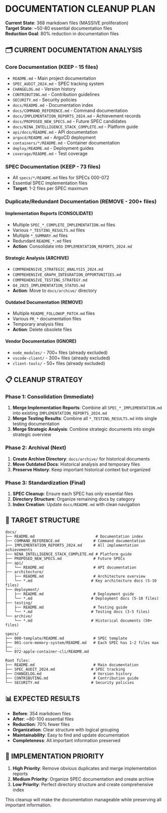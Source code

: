 # DOCUMENTATION CLEANUP PLAN

**Current State**: 368 markdown files (MASSIVE proliferation)  
**Target State**: ~50-80 essential documentation files  
**Reduction Goal**: 80% reduction in documentation files

## 🗂️ **CURRENT DOCUMENTATION ANALYSIS**

### **Core Documentation (KEEP - 15 files)**
- `README.md` - Main project documentation
- `SPEC_AUDIT_2024.md` - SPEC tracking system
- `CHANGELOG.md` - Version history
- `CONTRIBUTING.md` - Contribution guidelines
- `SECURITY.md` - Security policies
- `docs/README.md` - Documentation index
- `docs/COMMAND_REFERENCE.md` - Command documentation
- `docs/IMPLEMENTATION_REPORTS_2024.md` - Achievement records
- `docs/PROPOSED_NEW_SPECS.md` - Future SPEC candidates
- `docs/NINA_INTELLIGENCE_STACK_COMPLETE.md` - Platform guide
- `api/docs/README.md` - API documentation
- `argocd/README.md` - ArgoCD deployment
- `containers/*/README.md` - Container documentation
- `deploy/README.md` - Deployment guides
- `coverage/README.md` - Test coverage

### **SPEC Documentation (KEEP - 73 files)**
- All `specs/*/README.md` files for SPECs 000-072
- Essential SPEC implementation files
- **Target**: 1-2 files per SPEC maximum

### **Duplicate/Redundant Documentation (REMOVE - 200+ files)**

#### **Implementation Reports (CONSOLIDATE)**
- Multiple `SPEC_*_COMPLETE_IMPLEMENTATION.md` files
- Various `*_TESTING_RESULTS.md` files  
- Multiple `*_SUMMARY.md` files
- Redundant `README_*.md` files
- **Action**: Consolidate into `IMPLEMENTATION_REPORTS_2024.md`

#### **Strategic Analysis (ARCHIVE)**
- `COMPREHENSIVE_STRATEGIC_ANALYSIS_2024.md`
- `COMPREHENSIVE_GRAPH_INTEGRATION_OPPORTUNITIES.md`
- `COMPREHENSIVE_TESTING_STRATEGY.md`
- `Q4_2025_IMPLEMENTATION_STATUS.md`
- **Action**: Move to `docs/archive/` directory

#### **Outdated Documentation (REMOVE)**
- Multiple `README_FOLLOWUP_PATCH.md` files
- Various `PR_*` documentation files
- Temporary analysis files
- **Action**: Delete obsolete files

#### **Vendor Documentation (IGNORE)**
- `node_modules/` - 700+ files (already excluded)
- `vscode-client/` - 300+ files (already excluded)
- `client-tools/` - 50+ files (already excluded)

## 📋 **CLEANUP STRATEGY**

### **Phase 1: Consolidation (Immediate)**
1. **Merge Implementation Reports**: Combine all `SPEC_*_IMPLEMENTATION.md` into existing `IMPLEMENTATION_REPORTS_2024.md`
2. **Merge Testing Results**: Combine all `*_TESTING_RESULTS.md` into single testing documentation
3. **Merge Strategic Analysis**: Combine strategic documents into single strategic overview

### **Phase 2: Archival (Next)**
1. **Create Archive Directory**: `docs/archive/` for historical documents
2. **Move Outdated Docs**: Historical analysis and temporary files
3. **Preserve History**: Keep important historical context but organized

### **Phase 3: Standardization (Final)**
1. **SPEC Cleanup**: Ensure each SPEC has only essential files
2. **Directory Structure**: Organize remaining docs by category
3. **Index Creation**: Update `docs/README.md` with clean navigation

## 🎯 **TARGET STRUCTURE**

```
docs/
├── README.md                           # Documentation index
├── COMMAND_REFERENCE.md               # Command documentation  
├── IMPLEMENTATION_REPORTS_2024.md     # All implementation achievements
├── NINA_INTELLIGENCE_STACK_COMPLETE.md # Platform guide
├── PROPOSED_NEW_SPECS.md              # Future SPECs
├── api/
│   └── README.md                      # API documentation
├── architecture/
│   ├── README.md                      # Architecture overview
│   └── *.md                          # Key architecture docs (5-10 files)
├── deployment/
│   ├── README.md                      # Deployment guide
│   └── *.md                          # Deployment docs (5-10 files)
├── testing/
│   ├── README.md                      # Testing guide
│   └── *.md                          # Testing docs (3-5 files)
└── archive/
    └── *.md                          # Historical documents (50+ files)

specs/
├── 000-template/README.md             # SPEC template
├── 001-core-memory-system/README.md   # Each SPEC has 1-2 files max
├── ...
└── 072-apple-container-cli/README.md

Root files:
├── README.md                          # Main documentation
├── SPEC_AUDIT_2024.md                # SPEC tracking
├── CHANGELOG.md                       # Version history
├── CONTRIBUTING.md                    # Contribution guide
└── SECURITY.md                       # Security policies
```

## 📊 **EXPECTED RESULTS**

- **Before**: 354 markdown files
- **After**: ~80-100 essential files  
- **Reduction**: 70% fewer files
- **Organization**: Clear structure with logical grouping
- **Maintainability**: Easy to find and update documentation
- **Completeness**: All important information preserved

## 🚀 **IMPLEMENTATION PRIORITY**

1. **High Priority**: Remove obvious duplicates and merge implementation reports
2. **Medium Priority**: Organize SPEC documentation and create archive
3. **Low Priority**: Perfect directory structure and create comprehensive index

This cleanup will make the documentation manageable while preserving all important information.

